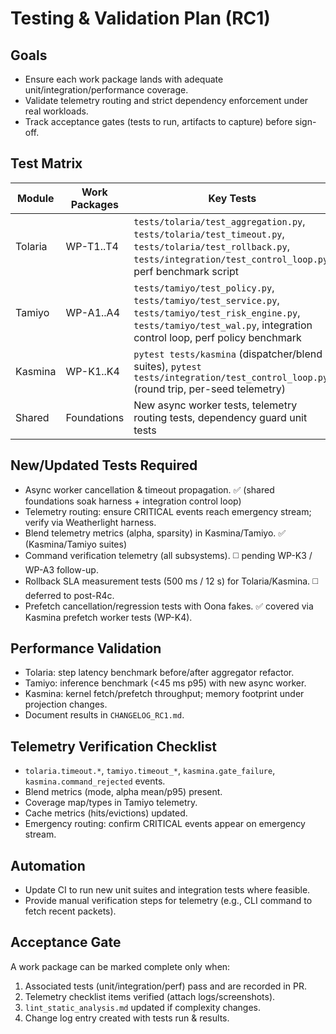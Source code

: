# Testing & Validation Plan (RC1)

## Goals
- Ensure each work package lands with adequate unit/integration/performance coverage.
- Validate telemetry routing and strict dependency enforcement under real workloads.
- Track acceptance gates (tests to run, artifacts to capture) before sign-off.

## Test Matrix
| Module | Work Packages | Key Tests |
|--------|---------------|-----------|
| Tolaria | WP-T1..T4 | `tests/tolaria/test_aggregation.py`, `tests/tolaria/test_timeout.py`, `tests/tolaria/test_rollback.py`, `tests/integration/test_control_loop.py`, perf benchmark script |
| Tamiyo | WP-A1..A4 | `tests/tamiyo/test_policy.py`, `tests/tamiyo/test_service.py`, `tests/tamiyo/test_risk_engine.py`, `tests/tamiyo/test_wal.py`, integration control loop, perf policy benchmark |
| Kasmina | WP-K1..K4 | `pytest tests/kasmina` (dispatcher/blend suites), `pytest tests/integration/test_control_loop.py` (round trip, per-seed telemetry) |
| Shared | Foundations | New async worker tests, telemetry routing tests, dependency guard unit tests |

## New/Updated Tests Required
- Async worker cancellation & timeout propagation. ✅ (shared foundations soak harness + integration control loop)
- Telemetry routing: ensure CRITICAL events reach emergency stream; verify via Weatherlight harness.
- Blend telemetry metrics (alpha, sparsity) in Kasmina/Tamiyo. ✅ (Kasmina/Tamiyo suites)
- Command verification telemetry (all subsystems). ◻️ pending WP-K3 / WP-A3 follow-up.
- Rollback SLA measurement tests (500 ms / 12 s) for Tolaria/Kasmina. ◻️ deferred to post-R4c.
- Prefetch cancellation/regression tests with Oona fakes. ✅ covered via Kasmina prefetch worker tests (WP-K4).

## Performance Validation
- Tolaria: step latency benchmark before/after aggregator refactor.
- Tamiyo: inference benchmark (<45 ms p95) with new async worker.
- Kasmina: kernel fetch/prefetch throughput; memory footprint under projection changes.
- Document results in `CHANGELOG_RC1.md`.

## Telemetry Verification Checklist
- `tolaria.timeout.*`, `tamiyo.timeout_*`, `kasmina.gate_failure`, `kasmina.command_rejected` events.
- Blend metrics (mode, alpha mean/p95) present.
- Coverage map/types in Tamiyo telemetry.
- Cache metrics (hits/evictions) updated.
- Emergency routing: confirm CRITICAL events appear on emergency stream.

## Automation
- Update CI to run new unit suites and integration tests where feasible.
- Provide manual verification steps for telemetry (e.g., CLI command to fetch recent packets).

## Acceptance Gate
A work package can be marked complete only when:
1. Associated tests (unit/integration/perf) pass and are recorded in PR.
2. Telemetry checklist items verified (attach logs/screenshots).
3. `lint_static_analysis.md` updated if complexity changes.
4. Change log entry created with tests run & results.
